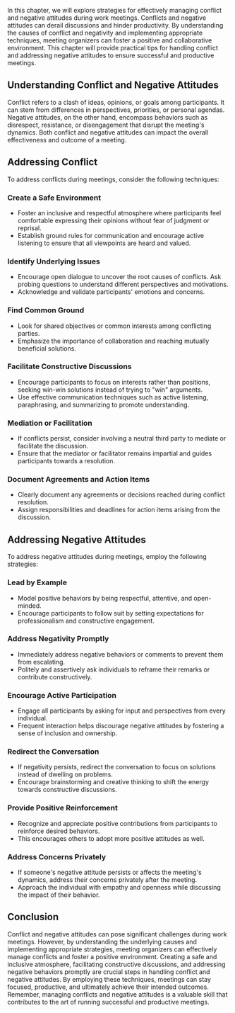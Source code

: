 
In this chapter, we will explore strategies for effectively managing conflict and negative attitudes during work meetings. Conflicts and negative attitudes can derail discussions and hinder productivity. By understanding the causes of conflict and negativity and implementing appropriate techniques, meeting organizers can foster a positive and collaborative environment. This chapter will provide practical tips for handling conflict and addressing negative attitudes to ensure successful and productive meetings.

Understanding Conflict and Negative Attitudes
---------------------------------------------

Conflict refers to a clash of ideas, opinions, or goals among participants. It can stem from differences in perspectives, priorities, or personal agendas. Negative attitudes, on the other hand, encompass behaviors such as disrespect, resistance, or disengagement that disrupt the meeting's dynamics. Both conflict and negative attitudes can impact the overall effectiveness and outcome of a meeting.

Addressing Conflict
-------------------

To address conflicts during meetings, consider the following techniques:

### Create a Safe Environment

* Foster an inclusive and respectful atmosphere where participants feel comfortable expressing their opinions without fear of judgment or reprisal.
* Establish ground rules for communication and encourage active listening to ensure that all viewpoints are heard and valued.

### Identify Underlying Issues

* Encourage open dialogue to uncover the root causes of conflicts. Ask probing questions to understand different perspectives and motivations.
* Acknowledge and validate participants' emotions and concerns.

### Find Common Ground

* Look for shared objectives or common interests among conflicting parties.
* Emphasize the importance of collaboration and reaching mutually beneficial solutions.

### Facilitate Constructive Discussions

* Encourage participants to focus on interests rather than positions, seeking win-win solutions instead of trying to "win" arguments.
* Use effective communication techniques such as active listening, paraphrasing, and summarizing to promote understanding.

### Mediation or Facilitation

* If conflicts persist, consider involving a neutral third party to mediate or facilitate the discussion.
* Ensure that the mediator or facilitator remains impartial and guides participants towards a resolution.

### Document Agreements and Action Items

* Clearly document any agreements or decisions reached during conflict resolution.
* Assign responsibilities and deadlines for action items arising from the discussion.

Addressing Negative Attitudes
-----------------------------

To address negative attitudes during meetings, employ the following strategies:

### Lead by Example

* Model positive behaviors by being respectful, attentive, and open-minded.
* Encourage participants to follow suit by setting expectations for professionalism and constructive engagement.

### Address Negativity Promptly

* Immediately address negative behaviors or comments to prevent them from escalating.
* Politely and assertively ask individuals to reframe their remarks or contribute constructively.

### Encourage Active Participation

* Engage all participants by asking for input and perspectives from every individual.
* Frequent interaction helps discourage negative attitudes by fostering a sense of inclusion and ownership.

### Redirect the Conversation

* If negativity persists, redirect the conversation to focus on solutions instead of dwelling on problems.
* Encourage brainstorming and creative thinking to shift the energy towards constructive discussions.

### Provide Positive Reinforcement

* Recognize and appreciate positive contributions from participants to reinforce desired behaviors.
* This encourages others to adopt more positive attitudes as well.

### Address Concerns Privately

* If someone's negative attitude persists or affects the meeting's dynamics, address their concerns privately after the meeting.
* Approach the individual with empathy and openness while discussing the impact of their behavior.

Conclusion
----------

Conflict and negative attitudes can pose significant challenges during work meetings. However, by understanding the underlying causes and implementing appropriate strategies, meeting organizers can effectively manage conflicts and foster a positive environment. Creating a safe and inclusive atmosphere, facilitating constructive discussions, and addressing negative behaviors promptly are crucial steps in handling conflict and negative attitudes. By employing these techniques, meetings can stay focused, productive, and ultimately achieve their intended outcomes. Remember, managing conflicts and negative attitudes is a valuable skill that contributes to the art of running successful and productive meetings.
